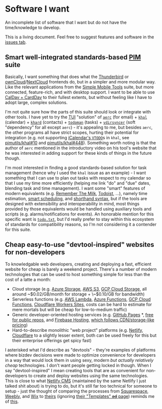 # Software I want

An incomplete list of software that I want but do not have the time/knowledge to develop.

This is a living document. Feel free to suggest features and software in the [issues tab](https://github.com/themaxdavitt/software-i-want/issues).

## Smart well-integrated standards-based [PIM](https://en.wikipedia.org/wiki/Personal_information_management) suite

Basically, I want something that does what the [Thunderbird](https://www.thunderbird.net) or [ownCloud](https://owncloud.com)/[NextCloud](https://nextcloud.com) frontends do, but in a simpler and more modular way. Like the relevant applications from the [Simple Mobile Tools](https://www.simplemobiletools.com) suite, but more connected, feature-rich, and with desktop support. I want to be able to use [CalDav + CardDav](https://www.calconnect.org/resources/getting-started/caldav-and-carddav) to their fullest extents, but without feeling like I have to adopt large, complex solutions.

I'm not quite sure how the parts of this suite should look or integrate with other tools. I have yet to try the [TUI](https://en.wikipedia.org/wiki/Text-based_user_interface) "solution" of [`aerc`](https://aerc-mail.org/) (for email) + [`khal`](https://lostpackets.de/khal/) (calendar) + [`khard`](https://khard.readthedocs.io) (contacts) + [`todoman`](https://todoman.readthedocs.io) (tasks) + [`vdirsyncer`](https://vdirsyncer.pimutils.org) (soft "dependency" for all except `aerc`) - it's appealing to me, but besides `aerc`, the other programs all have strict scopes, hurting their potential for integration (e.g. not supporting [iCalendar's `VTODO`](https://tools.ietf.org/html/rfc5545#section-3.6.2)s in `khal`, see [pimutils/khal#10](https://github.com/pimutils/khal/issues/10) and [pimutils/khal#448](https://github.com/pimutils/khal/issues/448)). Something worth noting is that the author of `aerc` mentioned in the introductory video on his tool's website that he was interested in adding support for these kinds of things in the future though.

I'm most interested in finding a good standards-based solution for task management (hence why I used the `khal` issue as an example) - I want something that I can use to plan out tasks with respect to my calendar so that I use my time more efficiently (helping me link "do" and "due" dates, blending task and time management). I want some "smart" features of modern equivalents (e.g. [Remember The Milk](https://www.rememberthemilk.com), [Todoist](https://todoist.com), ...), namely time estimation, [smart scheduling](https://web.archive.org/web/20190319214115/https://doist.com/blog/todoist-smart-schedule/), and [shorthand syntax](https://www.rememberthemilk.com/help/answer/basics-smartadd-whatis), but if the tools are designed with extensibility and interoperability in mind, most things provided by those equivalents would be handled using auxiliary tools and scripts (e.g. alarms/notifications for events). An honorable mention for this specific want is [`todo.txt`](http://todotxt.org), but I'd really prefer to stay within this ecosystem of standards for compatibility reasons, so I'm not considering it a contender for this suite.

## Cheap easy-to-use "devtool-inspired" websites for non-developers

To knowledgable web developers, creating and deploying a fast, efficient website for cheap is barely a weekend project. There's a number of modern technologies that can be used to host something simple for less than the cost of a latte a month:

- Cloud storage (e.g. [Azure Storage](https://azure.microsoft.com/en-us/services/storage/), [AWS S3](https://aws.amazon.com/s3/), [GCP Cloud Storage](https://cloud.google.com/storage/), all around \~$0.02/GB/month for storage + \~$0.10/GB for bandwidth)
- Serverless functions (e.g. [AWS Lambda](https://aws.amazon.com/lambda/), [Azure Functions](https://azure.microsoft.com/en-us/services/functions/), [GCP Cloud Functions](https://cloud.google.com/functions/), [Cloudflare Workers Sites](https://developers.cloudflare.com/workers/platform/sites), costs can be hard to estimate for mere mortals but will be cheap for low-to-medium traffic)
- Generic developer-oriented hosting services (e.g. [GitHub Pages](https://pages.github.com) \*, [free for public repos](https://docs.github.com/en/free-pro-team@latest/github/administering-a-repository/setting-repository-visibility#making-a-repository-private), and [Firebase Hosting](https://firebase.google.com/docs/hosting/), [which follows CDN/storage-like pricing](https://firebase.google.com/docs/hosting/usage-quotas-pricing))
- Hard-to-describe monolithic "web project" platforms (e.g. [Netlify](https://www.netlify.com), [Cloudflare](https://www.cloudflare.com) to a slightly lesser extent, both can be used freely for this but their enterprise offerings get spicy fast)

I asterisked what I'd describe as "devtools" - they're examples of platforms where bizdev decisions were made to optimize convenience for developers in a way that would lock them in using sexy, modern _but actually relatively cheap_ technologies. I don't want people getting locked in though. When I say "devtool-inspired" I mean creating tools that are as convenient for non-developers to create and deploy websites using the same technologies. This is close to what [Netlify CMS](https://www.netlifycms.org) (maintained by the same Netlify I just talked shit about) is trying to do, but it's still far too technical for someone to setup - just the thought of comparing the processes from [Squarespace](https://www.squarespace.com), [Weebly](https://www.weebly.com), and [Wix](https://www.wix.com) to [theirs](https://www.netlifycms.org/docs/add-to-your-site/) (ignoring [their "Templates" ~~ad~~ page](https://www.netlifycms.org/docs/start-with-a-template/)) reminds me of [this](https://news.ycombinator.com/item?id=9224).
